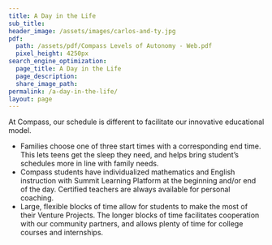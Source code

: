 ```yaml
---
title: A Day in the Life
sub_title:
header_image: /assets/images/carlos-and-ty.jpg
pdf:
  path: /assets/pdf/Compass Levels of Autonomy - Web.pdf
  pixel_height: 4250px
search_engine_optimization:
  page_title: A Day in the Life
  page_description:
  share_image_path:
permalink: /a-day-in-the-life/
layout: page
---
```


At Compass, our schedule is different to facilitate our innovative educational model.

 * Families choose one of three start times with a corresponding end time.  This lets teens get the sleep they need, and helps bring student’s schedules more in line with family needs.
 * Compass students have individualized mathematics and English instruction with Summit Learning Platform at the beginning and/or end of the day.  Certified teachers are always available for personal coaching.
 * Large, flexible blocks of time allow for students to make the most of their Venture Projects.  The longer blocks of time facilitates cooperation with our community partners, and allows plenty of time for college courses and internships.